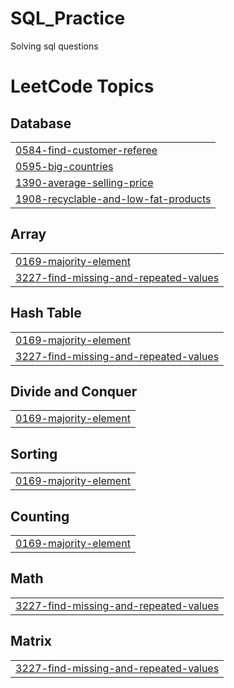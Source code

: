 # SQL_Practice
Solving sql questions

<!---LeetCode Topics Start-->
# LeetCode Topics
## Database
|  |
| ------- |
| [0584-find-customer-referee](https://github.com/siddhijais/SQL_Practice/tree/master/0584-find-customer-referee) |
| [0595-big-countries](https://github.com/siddhijais/SQL_Practice/tree/master/0595-big-countries) |
| [1390-average-selling-price](https://github.com/siddhijais/SQL_Practice/tree/master/1390-average-selling-price) |
| [1908-recyclable-and-low-fat-products](https://github.com/siddhijais/SQL_Practice/tree/master/1908-recyclable-and-low-fat-products) |
## Array
|  |
| ------- |
| [0169-majority-element](https://github.com/siddhijais/SQL_Practice/tree/master/0169-majority-element) |
| [3227-find-missing-and-repeated-values](https://github.com/siddhijais/SQL_Practice/tree/master/3227-find-missing-and-repeated-values) |
## Hash Table
|  |
| ------- |
| [0169-majority-element](https://github.com/siddhijais/SQL_Practice/tree/master/0169-majority-element) |
| [3227-find-missing-and-repeated-values](https://github.com/siddhijais/SQL_Practice/tree/master/3227-find-missing-and-repeated-values) |
## Divide and Conquer
|  |
| ------- |
| [0169-majority-element](https://github.com/siddhijais/SQL_Practice/tree/master/0169-majority-element) |
## Sorting
|  |
| ------- |
| [0169-majority-element](https://github.com/siddhijais/SQL_Practice/tree/master/0169-majority-element) |
## Counting
|  |
| ------- |
| [0169-majority-element](https://github.com/siddhijais/SQL_Practice/tree/master/0169-majority-element) |
## Math
|  |
| ------- |
| [3227-find-missing-and-repeated-values](https://github.com/siddhijais/SQL_Practice/tree/master/3227-find-missing-and-repeated-values) |
## Matrix
|  |
| ------- |
| [3227-find-missing-and-repeated-values](https://github.com/siddhijais/SQL_Practice/tree/master/3227-find-missing-and-repeated-values) |
<!---LeetCode Topics End-->